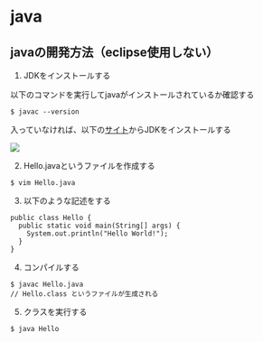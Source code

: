 # java

## javaの開発方法（eclipse使用しない）

1. JDKをインストールする

  以下のコマンドを実行してjavaがインストールされているか確認する

  ```
  $ javac --version
  ```

  入っていなければ、以下の[サイト](http://www.oracle.com/technetwork/java/javase/downloads/jdk8-downloads-2133151.html)からJDKをインストールする
  
  ![](https://i.gyazo.com/28e95529f4f9e664840ae8a72cd0e02b.png)
  
2. Hello.javaというファイルを作成する
  ```
  $ vim Hello.java
  ```
3. 以下のような記述をする
  ```
  public class Hello {
    public static void main(String[] args) {
      System.out.println("Hello World!");
    }
  }
  ```
4. コンパイルする
  ```
  $ javac Hello.java
  // Hello.class というファイルが生成される
  ```
5. クラスを実行する
  ```
  $ java Hello
  ```
